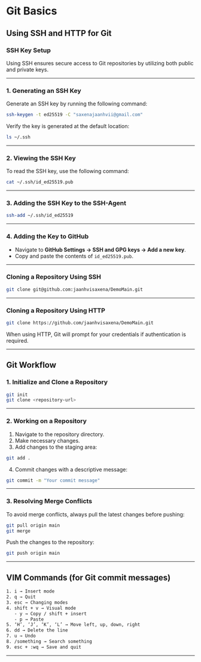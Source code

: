 # **Git Basics**

## **Using SSH and HTTP for Git**

### **SSH Key Setup**

Using SSH ensures secure access to Git repositories by utilizing both public and private keys.

---

### **1. Generating an SSH Key**
Generate an SSH key by running the following command:
```sh
ssh-keygen -t ed25519 -C "saxenajaanhvii@gmail.com"
```

Verify the key is generated at the default location:
```sh
ls ~/.ssh
```

---

### **2. Viewing the SSH Key**
To read the SSH key, use the following command:
```sh
cat ~/.ssh/id_ed25519.pub
```

---

### **3. Adding the SSH Key to the SSH-Agent**
```sh
ssh-add ~/.ssh/id_ed25519
```

---

### **4. Adding the Key to GitHub**
- Navigate to **GitHub Settings → SSH and GPG keys → Add a new key**.
- Copy and paste the contents of `id_ed25519.pub`.

---

### **Cloning a Repository Using SSH**
```sh
git clone git@github.com:jaanhvisaxena/DemoMain.git
```

---

### **Cloning a Repository Using HTTP**
```sh
git clone https://github.com/jaanhvisaxena/DemoMain.git
```

When using HTTP, Git will prompt for your credentials if authentication is required.

---

## **Git Workflow**

### **1. Initialize and Clone a Repository**
```sh
git init
git clone <repository-url>
```

---

### **2. Working on a Repository**
1. Navigate to the repository directory.
2. Make necessary changes.
3. Add changes to the staging area:
```sh
git add .
```
4. Commit changes with a descriptive message:
```sh
git commit -m "Your commit message"
```

---

### **3. Resolving Merge Conflicts**
To avoid merge conflicts, always pull the latest changes before pushing:
```sh
git pull origin main
git merge
```

Push the changes to the repository:
```sh
git push origin main
```

---

## **VIM Commands (for Git commit messages)**

```sh
1. i → Insert mode
2. q → Quit
3. esc → Changing modes
4. shift + v → Visual mode
   - y → Copy / shift + insert
   - p → Paste
5. ‘H’, ‘J’, ‘K’, ‘L’ → Move left, up, down, right
6. dd → Delete the line
7. u → Undo
8. /something → Search something
9. esc + :wq → Save and quit
```

---